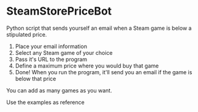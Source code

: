 # SteamStorePriceBot

Python script that sends yourself an email when a Steam game is below a stipulated price.

1. Place your email information
2. Select any Steam game of your choice
3. Pass it's URL to the program
4. Define a maximum price where you would buy that game
5. Done! When you run the program, it'll send you an email if the game is below that price

You can add as many games as you want.

Use the examples as reference

